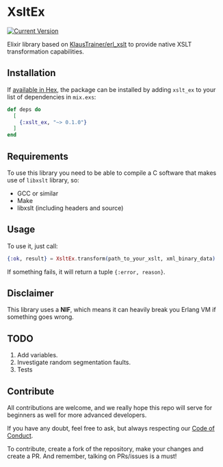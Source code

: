 # XsltEx

[![Current Version](https://img.shields.io/hexpm/v/xslt_ex.svg)](https://hex.pm/packages/xslt_ex)

Elixir library based on [KlausTrainer/erl_xslt](https://github.com/KlausTrainer/erl_xslt) to provide native XSLT transformation capabilities.

## Installation

If [available in Hex](https://hex.pm/docs/publish), the package can be installed
by adding `xslt_ex` to your list of dependencies in `mix.exs`:

```elixir
def deps do
  [
    {:xslt_ex, "~> 0.1.0"}
  ]
end
```

## Requirements

To use this library you need to be able to compile a C software that makes use
of `libxslt` library, so:

- GCC or similar
- Make
- libxslt (including headers and source)

## Usage

To use it, just call:

```elixir
{:ok, result} = XsltEx.transform(path_to_your_xslt, xml_binary_data)
```

If something fails, it will return a tuple `{:error, reason}`.


## Disclaimer

This library uses a **NIF**, which means it can heavily break you Erlang VM if
something goes wrong.

## TODO

1. Add variables.
2. Investigate random segmentation faults.
3. Tests

## Contribute

All contributions are welcome, and we really hope this repo will serve for beginners as well for more advanced developers.

If you have any doubt, feel free to ask, but always respecting our [Code of Conduct](https://github.com/odarriba/xslt_ex/blob/master/CODE_OF_CONDUCT.md).

To contribute, create a fork of the repository, make your changes and create a PR. And remember, talking on PRs/issues is a must!

